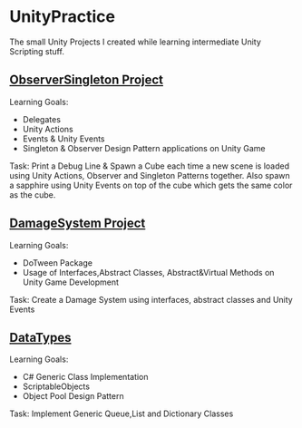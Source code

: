 # UnityPractice
The small Unity Projects I created while learning intermediate Unity Scripting stuff.


## [ObserverSingleton Project](https://github.com/gokbeykeskin/UnityPractice/tree/main/ObserverSingleton)
Learning Goals:
- Delegates
- Unity Actions
- Events & Unity Events
- Singleton & Observer Design Pattern applications on Unity Game 

Task: Print a Debug Line & Spawn a Cube each time a new scene is loaded using Unity Actions, Observer and Singleton Patterns together.
Also spawn a sapphire using Unity Events on top of the cube which gets the same color as the cube. 

## [DamageSystem Project](https://github.com/gokbeykeskin/UnityPractice/tree/main/DamageSystem)
Learning Goals:
- DoTween Package
- Usage of Interfaces,Abstract Classes, Abstract&Virtual Methods on Unity Game Development

Task: Create a Damage System using interfaces, abstract classes and Unity Events

## [DataTypes](https://github.com/gokbeykeskin/UnityPractice/tree/main/DataTypes)
Learning Goals:
- C# Generic Class Implementation
- ScriptableObjects
- Object Pool Design Pattern

Task: Implement Generic Queue,List and Dictionary Classes

